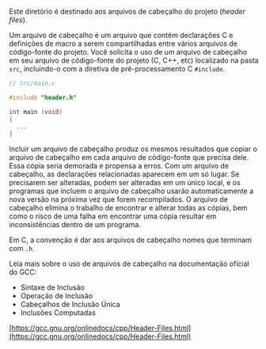 Este diretório é destinado aos arquivos de cabeçalho do projeto (*header files*).

Um arquivo de cabeçalho é um arquivo que contém declarações C e definições de macro a serem compartilhadas entre vários arquivos de código-fonte do projeto. Você solicita o uso de um arquivo de cabeçalho em seu arquivo de código-fonte do projeto (C, C++, etc) localizado na pasta `src`, incluindo-o com a diretiva de pré-processamento C `#include`.

```c
// src/main.c

#include "header.h"

int main (void)
{
  ...
}
```

Incluir um arquivo de cabeçalho produz os mesmos resultados que copiar o arquivo de cabeçalho em cada arquivo de código-fonte que precisa dele. Essa cópia seria demorada e propensa a erros. Com um arquivo de cabeçalho, as declarações relacionadas aparecem em um só lugar. Se precisarem ser alteradas, podem ser alteradas em um único local, e os programas que incluem o arquivo de cabeçalho usarão automaticamente a nova versão na próxima vez que forem recompilados. O arquivo de cabeçalho elimina o trabalho de encontrar e alterar todas as cópias, bem como o risco de uma falha em encontrar uma cópia resultar em inconsistências dentro de um programa.

Em C, a convenção é dar aos arquivos de cabeçalho nomes que terminam com `.h`.

Leia mais sobre o uso de arquivos de cabeçalho na documentação oficial do GCC:

  * Sintaxe de Inclusão
  * Operação de Inclusão
  * Cabeçalhos de Inclusão Única
  * Inclusões Computadas

[https://gcc.gnu.org/onlinedocs/cpp/Header-Files.html](https://gcc.gnu.org/onlinedocs/cpp/Header-Files.html)

